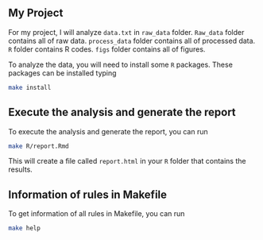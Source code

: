 ## My Project

For my project, I will analyze `data.txt` in `raw_data` folder. 
`Raw_data` folder contains all of raw data.
`process_data` folder contains all of processed data.
`R` folder contains R codes.
`figs` folder contains all of figures.

To analyze the data, you will need to install some `R` packages. These packages can be installed typing 

```bash
make install 
```

## Execute the analysis and generate the report

To execute the analysis and generate the report, you can run

```bash
make R/report.Rmd
```

This will create a file called `report.html` in your `R` folder that contains the results.


## Information of rules in Makefile

To get information of all rules in Makefile, you can run

```bash
make help
```